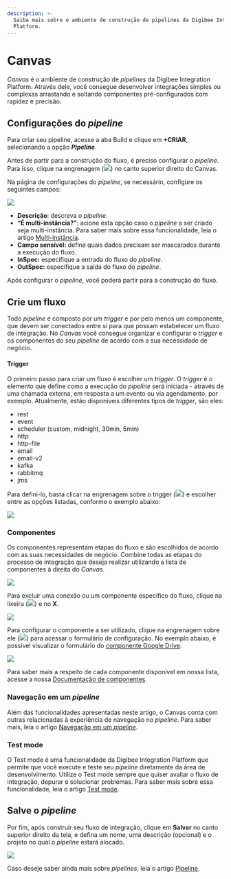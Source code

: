 ```yaml
---
description: >-
  Saiba mais sobre o ambiente de construção de pipelines da Digibee Integration
  Platform.
---
```


# Canvas

_Canvas_ é o ambiente de construção de _pipelines_ da Digibee Integration Platform. Através dele, você consegue desenvolver integrações simples ou complexas arrastando e soltando componentes pré-configurados com rapidez e precisão.

## Configurações do _pipeline_ <a href="#h_8e2011d038" id="h_8e2011d038"></a>

Para criar seu pipeline, acesse a aba Build e clique em **+CRIAR**, selecionando a opção _**Pipeline**_.

Antes de partir para a construção do fluxo, é preciso configurar o _pipeline_. Para isso, clique na engrenagem (![](https://lh3.googleusercontent.com/PDFbPxPG25G7iTGz\_erHpVfi3DftPBrZ-2LZtRx2weEXKTIaol65mA6UrA19ZkOLuga6I60mf0imvLK8BomnmaHcGQmNw\_7aJRPAMDOtgwMjbHK976caIlTPuxoBIPVDS2xdOLhAHe1URou8TQ)) no canto superior direito do Canvas.

Na página de configurações do _pipeline_, se necessário, configure os seguintes campos:

![](../../.gitbook/assets/image12.png)

* **Descrição**: descreva o _pipeline_.
* **“É multi-instância?”**: acione esta opção caso o _pipeline_ a ser criado seja multi-instância. Para saber mais sobre essa funcionalidade, leia o artigo [Multi-instância](../../configurations/multi-instancia.md).
* **Campo sensível:** defina quais dados precisam ser mascarados durante a execução do fluxo.
* **InSpec:** especifique a entrada do fluxo do _pipeline_.
* **OutSpec:** especifique a saída do fluxo do _pipeline_.

Após configurar o _pipeline_, você poderá partir para a construção do fluxo.

## Crie um fluxo <a href="#h_c35f0fc316" id="h_c35f0fc316"></a>

Todo _pipeline_ é composto por um _trigger_ e por pelo menos um componente, que devem ser conectados entre si para que possam estabelecer um fluxo de integração. No _Canvas_ você consegue organizar e configurar o _trigger_ e os componentes do seu _pipeline_ de acordo com a sua necessidade de negócio.

#### Trigger <a href="#h_080f25dba4" id="h_080f25dba4"></a>

O primeiro passo para criar um fluxo é escolher um _trigger_. O _trigger_ é o elemento que define como a execução do _pipeline_ será iniciada - através de uma chamada externa, em resposta a um evento ou via agendamento, por exemplo. Atualmente, estão disponíveis diferentes tipos de _trigger_, são eles:

* rest
* event
* scheduler (custom, midnight, 30min, 5min)
* http
* http-file
* email
* email-v2
* kafka
* rabbitmq
* jms

Para defini-lo, basta clicar na engrenagem sobre o trigger (![](https://lh3.googleusercontent.com/LXIoYs3fSutzp-9Zmw3u-Xx5wLMCRBnBdkFCXsoHbH3lWww\_FQoMi9Z6-xnXTQBPPP4ad9yWIlZaXm2Fyy7F7nrU092dti3-OUUSw7TohMZ5d\_cA66IKSJ9Un7eaZlwFTvcKRYMo6UQU8QPUMQ)) e escolher entre as opções listadas, conforme o exemplo abaixo:

![](../../.gitbook/assets/03.gif)

### Componentes <a href="#h_282c4b0fe6" id="h_282c4b0fe6"></a>

Os componentes representam etapas do fluxo e são escolhidos de acordo com as suas necessidades de negócio. Combine todas as etapas do processo de integração que deseja realizar utilizando a lista de componentes à direita do _Canvas_.

![](<../../.gitbook/assets/04 (1).gif>)

Para excluir uma conexão ou um componente específico do fluxo, clique na lixeira (![](https://lh4.googleusercontent.com/UorzdVWqIhXA06h8\_-fZraoDF1k\_0-8Hx\_T5r1wRIwTA2gU9omhLlBNyjIRHiAvlwEmshX5SUitkaCKpWTE9hel6oadijB6h69-zqu3ZwjWBdla08FaHxVdInVJ-D4u2NQxOQeagENEhs5mttA)) e no **X**.

![](../../.gitbook/assets/image10.gif)

Para configurar o componente a ser utilizado, clique na engrenagem sobre ele (![](https://lh3.googleusercontent.com/LXIoYs3fSutzp-9Zmw3u-Xx5wLMCRBnBdkFCXsoHbH3lWww\_FQoMi9Z6-xnXTQBPPP4ad9yWIlZaXm2Fyy7F7nrU092dti3-OUUSw7TohMZ5d\_cA66IKSJ9Un7eaZlwFTvcKRYMo6UQU8QPUMQ)) para acessar o formulário de configuração. No exemplo abaixo, é possível visualizar o formulário do [componente Google Drive](../../components/file-storage/google-drive.md).

![](<../../.gitbook/assets/06 (1).gif>)

Para saber mais a respeito de cada componente disponível em nossa lista, acesse a nossa [Documentação de componentes](broken-reference/).

### Navegação em um _pipeline_ <a href="#h_497047ccf4" id="h_497047ccf4"></a>

Além das funcionalidades apresentadas neste artigo, o Canvas conta com outras relacionadas à experiência de navegação no _pipeline_. Para saber mais, leia o artigo [Navegação em um _pipeline_](../pipelines/navegacao-em-um-pipeline-beta-restrito.md).

### Test mode <a href="#h_ae41fc1aa6" id="h_ae41fc1aa6"></a>

O Test mode é uma funcionalidade da Digibee Integration Platform que permite que você execute e teste seu _pipeline_ diretamente da área de desenvolvimento. Utilize o Test mode sempre que quiser avaliar o fluxo de integração, depurar e solucionar problemas. Para saber mais sobre essa funcionalidade, leia o artigo [Test mode](test-mode/).

## Salve o _pipeline_ <a href="#h_aa813df937" id="h_aa813df937"></a>

Por fim, após construir seu fluxo de integração, clique em **Salvar** no canto superior direito da tela, e defina um nome, uma descrição (opcional) e o projeto no qual o _pipeline_ estará alocado.

![](../../.gitbook/assets/image3.png)

Caso deseje saber ainda mais sobre _pipelines_, leia o artigo [Pipeline](../pipelines/).
